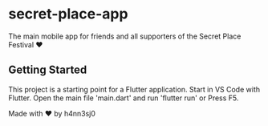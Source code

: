 # secret-place-app

The main mobile app for friends and all supporters of the Secret Place Festival ❤ 

## Getting Started

This project is a starting point for a Flutter application. Start in VS Code with Flutter. 
Open the main file 'main.dart' and run 'flutter run' or Press F5.

Made with ❤ by h4nn3sj0

